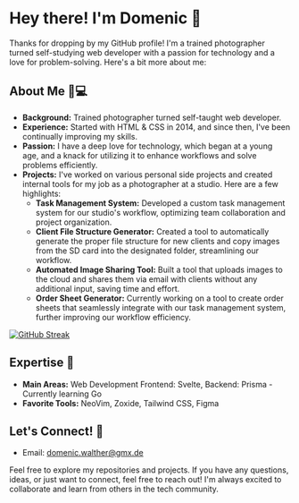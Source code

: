 # Hey there! I'm Domenic 👋

Thanks for dropping by my GitHub profile! I'm a trained photographer turned self-studying web developer with a passion for technology and a love for problem-solving. Here's a bit more about me:

## About Me 📸💻

- **Background:** Trained photographer turned self-taught web developer.
- **Experience:** Started with HTML & CSS in 2014, and since then, I've been continually improving my skills.
- **Passion:** I have a deep love for technology, which began at a young age, and a knack for utilizing it to enhance workflows and solve problems efficiently.
- **Projects:** I've worked on various personal side projects and created internal tools for my job as a photographer at a studio. Here are a few highlights:
  - **Task Management System:** Developed a custom task management system for our studio's workflow, optimizing team collaboration and project organization.
  - **Client File Structure Generator:** Created a tool to automatically generate the proper file structure for new clients and copy images from the SD card into the designated folder, streamlining our workflow.
  - **Automated Image Sharing Tool:** Built a tool that uploads images to the cloud and shares them via email with clients without any additional input, saving time and effort.
  - **Order Sheet Generator:** Currently working on a tool to create order sheets that seamlessly integrate with our task management system, further improving our workflow efficiency.


[![GitHub Streak](https://streak-stats.demolab.com/?user=DomenicWalther)](https://git.io/streak-stats)
## Expertise 🚀

- **Main Areas:** Web Development Frontend: Svelte, Backend: Prisma - Currently learning Go
- **Favorite Tools:** NeoVim, Zoxide, Tailwind CSS, Figma


## Let's Connect! 📧

- Email: domenic.walther@gmx.de

Feel free to explore my repositories and projects. If you have any questions, ideas, or just want to connect, feel free to reach out! I'm always excited to collaborate and learn from others in the tech community.
